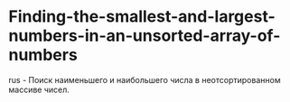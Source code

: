 # Finding-the-smallest-and-largest-numbers-in-an-unsorted-array-of-numbers
rus - Поиск наименьшего и наибольшего числа в неотсортированном массиве чисел.
